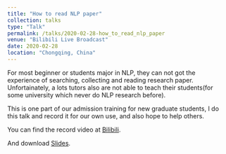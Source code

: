 ```yaml
---
title: "How to read NLP paper"
collection: talks
type: "Talk"
permalink: /talks/2020-02-28-how_to_read_nlp_paper
venue: "Bilibili Live Broadcast"
date: 2020-02-28
location: "Chongqing, China"
---
```


For most beginner or students major in NLP, they can not got the experience of searching, collecting and reading research paper. Unfortainately, a lots tutors also are not able to teach their students(for some university which never do NLP research before).

This is one part of our admission training for new graduate students, I do this talk and record it for our own use, and also hope to help others.

You can find the record video at [Bilibili](https://www.bilibili.com/video/av92539649).

And download [Slides](https://github.com/cqunlp/1701_research_src).

